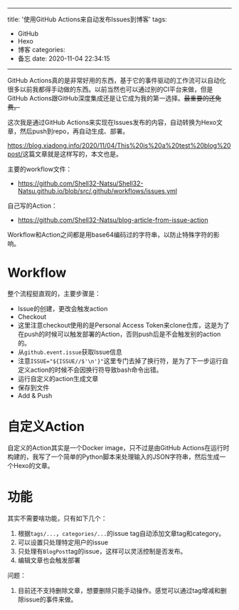 
---
title: '使用GitHub Actions来自动发布Issues到博客'
tags:
- GitHub
- Hexo
- 博客
categories:
- 备忘
date: 2020-11-04 22:34:15
---

GitHub Actions真的是非常好用的东西，基于它的事件驱动的工作流可以自动化很多以前我都得手动做的东西。以前当然也可以通过别的CI平台来做，但是GitHub Actions跟GitHub深度集成还是让它成为我的第一选择。~~最重要的还免费。~~

这次我是通过GitHub Actions来实现在Issues发布的内容，自动转换为Hexo文章，然后push到repo，再自动生成、部署。

<https://blog.xiadong.info/2020/11/04/This%20is%20a%20test%20blog%20post/>这篇文章就是这样写的，本文也是。

<!-- more -->

主要的workflow文件：
 - <https://github.com/Shell32-Natsu/Shell32-Natsu.github.io/blob/src/.github/workflows/issues.yml>

自己写的Action：
 - <https://github.com/Shell32-Natsu/blog-article-from-issue-action>

Workflow和Action之间都是用base64编码过的字符串，以防止特殊字符的影响。

# Workflow

整个流程挺直观的，主要步骤是：

 - Issue的创建，更改会触发action
 - Checkout
 - 这里注意checkout使用的是Personal Access Token来clone仓库，这是为了在push的时候可以触发部署的Action，否则push后是不会触发别的action的。
 - 从`github.event.issue`获取Issue信息
 - 注意`ISSUE="${ISSUE//$'\n'}"`这里专门去掉了换行符，是为了下一步运行自定义action的时候不会因换行符导致bash命令出错。
 - 运行自定义的action生成文章
 - 保存到文件
 - Add & Push

# 自定义Action

自定义的Action其实是一个Docker image，只不过是由GitHub Actions在运行时构建的，我写了一个简单的Python脚本来处理输入的JSON字符串，然后生成一个Hexo的文章。

# 功能

其实不需要啥功能，只有如下几个：

1. 根据`tags/...`，`categories/...`的issue tag自动添加文章tag和category。
2. 可以设置只处理特定用户的issue
3. 只处理有`BlogPost`tag的issue，这样可以灵活控制是否发布。
4. 编辑文章也会触发部署

问题：
1. 目前还不支持删除文章，想要删除只能手动操作。感觉可以通过tag增减和删除issue的事件来做。
